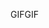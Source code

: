 <span data-ttu-id="4b22e-101">GIF</span><span class="sxs-lookup"><span data-stu-id="4b22e-101">GIF</span></span>